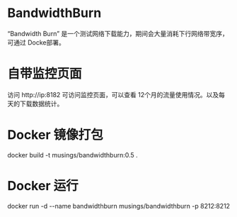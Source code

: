 # BandwidthBurn
“Bandwidth Burn” 是一个测试网络下载能力，期间会大量消耗下行网络带宽序，可通过 Docke部署。

# 自带监控页面
访问 http://ip:8182 可访问监控页面，可以查看 12个月的流量使用情况。以及每天的下载数据统计。

# Docker 镜像打包
docker build -t musings/bandwidthburn:0.5 .

# Docker 运行
docker run -d --name bandwidthburn musings/bandwidthburn  -p 8212:8212  
